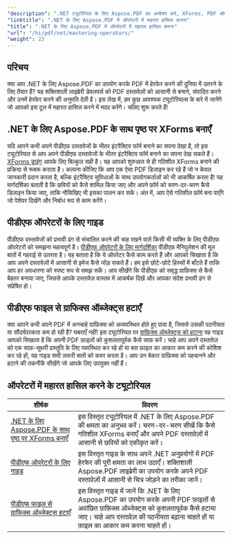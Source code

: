 ```yaml
---
"description": ".NET ट्यूटोरियल के लिए Aspose.PDF का अन्वेषण करें, XForms, PDF ऑपरेटर्स और ग्राफिक ऑब्जेक्ट्स को हटाने पर व्यावहारिक गाइड के साथ PDF हेरफेर में महारत हासिल करें।"
"linktitle": ".NET के लिए Aspose.PDF में ऑपरेटरों में महारत हासिल करना"
"title": ".NET के लिए Aspose.PDF में ऑपरेटरों में महारत हासिल करना"
"url": "/hi/pdf/net/mastering-operators/"
"weight": 23
---
```


## परिचय

क्या आप .NET के लिए Aspose.PDF का उपयोग करके PDF में हेरफेर करने की दुनिया में उतरने के लिए तैयार हैं? यह शक्तिशाली लाइब्रेरी डेवलपर्स को PDF दस्तावेज़ों को आसानी से बनाने, संपादित करने और उनमें हेरफेर करने की अनुमति देती है। इस लेख में, हम कुछ आवश्यक ट्यूटोरियल्स के बारे में जानेंगे जो आपको इस टूल में महारत हासिल करने में मदद करेंगे। चलिए शुरू करते हैं!

## .NET के लिए Aspose.PDF के साथ पृष्ठ पर XForms बनाएँ
यदि आपने कभी अपने पीडीएफ दस्तावेजों के भीतर इंटरैक्टिव फॉर्म बनाने का सपना देखा है, तो इस ट्यूटोरियल से आप अपने पीडीएफ दस्तावेजों के भीतर इंटरैक्टिव फॉर्म बनाने का सपना देख सकते हैं। [XForms ड्राइंग](./draw-xforms-on-page/) आपके लिए बिल्कुल सही है। यह आपको शुरुआत से ही गतिशील XForms बनाने की प्रक्रिया से रूबरू कराता है। कल्पना कीजिए कि आप एक ऐसा PDF डिज़ाइन कर रहे हैं जो न केवल जानकारी प्रदान करता है, बल्कि इंटरैक्टिव सुविधाओं के साथ उपयोगकर्ताओं को भी आकर्षित करता है! यह मार्गदर्शिका बताती है कि छवियों को कैसे शामिल किया जाए और अपने फ़ॉर्म को चरण-दर-चरण कैसे डिज़ाइन किया जाए, ताकि नौसिखिए भी इसका पालन कर सकें। अंत में, आप ऐसे गतिशील फ़ॉर्म बना पाएँगे जो पेशेवर दिखेंगे और निर्बाध रूप से काम करेंगे।

## पीडीएफ ऑपरेटरों के लिए गाइड
पीडीएफ दस्तावेजों को प्रभावी ढंग से संचालित करने की चाह रखने वाले किसी भी व्यक्ति के लिए पीडीएफ ऑपरेटरों को समझना महत्वपूर्ण है। [पीडीएफ ऑपरेटरों के लिए मार्गदर्शिका](./guide-to-pdf-operators/) पीडीएफ़ मैनिपुलेशन की मूल बातों में गहराई से उतरता है। यह बताता है कि ये ऑपरेटर कैसे काम करते हैं और आपको सिखाता है कि आप अपने दस्तावेज़ों में आसानी से इमेज कैसे जोड़ सकते हैं। हम इसे छोटे-छोटे हिस्सों में बाँटते हैं ताकि आप हर अवधारणा को स्पष्ट रूप से समझ सकें। आप सीखेंगे कि पीडीएफ़ को समृद्ध ग्राफ़िक्स से कैसे बेहतर बनाया जाए, जिससे आपके दस्तावेज़ वास्तव में आकर्षक दिखें और आपका संदेश प्रभावी ढंग से संप्रेषित हो।

## पीडीएफ फाइल से ग्राफिक्स ऑब्जेक्ट्स हटाएँ
क्या आपने कभी अपने PDF में अनचाहे ग्राफ़िक्स को अव्यवस्थित होते हुए पाया है, जिससे उसकी पठनीयता या सौंदर्यपरकता कम हो रही है? घबराएँ नहीं! इस ट्यूटोरियल पर [ग्राफ़िक्स ऑब्जेक्ट्स को हटाना](./remove-graphics-objects-from-pdf-file/) यह गाइड आपको सिखाता है कि अपनी PDF फ़ाइलों को कुशलतापूर्वक कैसे साफ़ करें। चाहे आप अपने दस्तावेज़ को एक साफ़-सुथरी प्रस्तुति के लिए व्यवस्थित कर रहे हों या बस फ़ाइल का आकार कम करने की कोशिश कर रहे हों, यह गाइड सभी ज़रूरी बातों को कवर करता है। आप उन बेकार ग्राफ़िक्स को पहचानने और हटाने की तकनीकें सीखेंगे जो आपके लिए उपयुक्त नहीं हैं। 

## ऑपरेटरों में महारत हासिल करने के ट्यूटोरियल
| शीर्षक | विवरण |
| --- | --- | 
| [.NET के लिए Aspose.PDF के साथ पृष्ठ पर XForms बनाएँ](./draw-xforms-on-page/) | इस विस्तृत ट्यूटोरियल में .NET के लिए Aspose.PDF की क्षमता का अनुभव करें। चरण-दर-चरण सीखें कि कैसे गतिशील XForms बनाएँ और अपने PDF दस्तावेज़ों में आसानी से छवियों को एकीकृत करें। |  
| [पीडीएफ ऑपरेटरों के लिए गाइड](./guide-to-pdf-operators/) | इस विस्तृत गाइड के साथ अपने .NET अनुप्रयोगों में PDF हेरफेर की पूरी क्षमता का लाभ उठाएँ। शक्तिशाली Aspose.PDF लाइब्रेरी का उपयोग करके अपने PDF दस्तावेज़ों में आसानी से चित्र जोड़ने का तरीका जानें। |  
| [पीडीएफ फाइल से ग्राफिक्स ऑब्जेक्ट्स हटाएँ](./remove-graphics-objects-from-pdf-file/) | इस विस्तृत गाइड में जानें कि .NET के लिए Aspose.PDF का उपयोग करके अपनी PDF फ़ाइलों से अवांछित ग्राफ़िक्स ऑब्जेक्ट्स को कुशलतापूर्वक कैसे हटाया जाए। चाहे आप दस्तावेज़ की पठनीयता बढ़ाना चाहते हों या फ़ाइल का आकार कम करना चाहते हों। |
